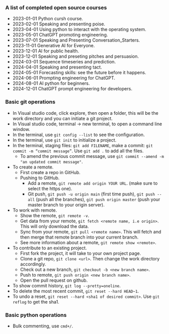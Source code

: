 ### A list of completed open source courses
- 2023-01-01 Python cursh course.
- 2023-02-01 Speaking and presenting poise.
- 2023-04-01 Using python to interact with the operating system.
- 2023-05-01 ChatGPT promoting engineering.
- 2023-07-01 Speaking and Presenting Conversation_Starters.
- 2023-11-01 Generative AI for Everyone.
- 2023-12-01 AI for public health.
- 2023-12-01 Speaking and preseting pitches and persuasion.
- 2024-03-01 Sequence timeseries and prediction.
- 2024-04-01 Speaking and presenting tact.
- 2024-05-01 Forecasting skills: see the future before it happens.
- 2024-06-01 Prompting engineering for ChatGPT.
- 2024-08-01 AI python for beginners.
- 2024-12-01 ChatGPT prompt engineering for developers.


### Basic git operations
+ In Visual studio code, click explore, then open a folder, this will be the work directory and you can initiate a git project.
+ In Visual studio code, terminal -> new terminal, to open a command line window.
+ In the terminal, use `git config --list` to see the configuration.
+ In the terminal, use `git init` to initialize a project.
+ In the terminal, staging files: `git add FILENAME`, make a commit: `git commit -m “commit message”`. Use `git add .` to add all the files.
  - To amend the previous commit message, use `git commit --amend -m "an updated commit message"`.
+ To create a remote.
  - First create a repo in GitHub.
  - Pushing to GitHub.
    + Add a remote, `git remote add origin YOUR URL`. (make sure to select the https one).
    + Git push, `git push -u origin main` (first time push), `git push --all` (push all the branches), `git push origin master` (push your master branch to your origin server).
+ To work with remote.
  - Show the remote, `git remote -v`.
  - Get data from your remote, `git fetch <remote name, i.e origin>`. This will only download the data.
  - Sync from your remote, `git pull <remote name>`. This will fetch and then merge that remote branch into your current branch.
  - See more information about a remote, `git remote show <remote>`.
+ To contribute to an existing project.
  - First fork the project, it will take to your own project page.
  - Clone a git repo, `git clone <url>`. Then change the work directory accordingly.
  - Check out a new branch, `git checkout -b <new branch name>`.
  - Push to remote, `git push origin <new branch name>`.
  - Open the pull request on github.
+ To show commit history, `git log --pretty=oneline`.
+ To delete the most recent commit, `git reset --hard HEAD~1`.
+ To undo a reset, `git reset --hard <sha1 of desired commit>`. Use `git reflog` to get the sha1.

### Basic python operations
+ Bulk commenting, use `cmd+/`.
